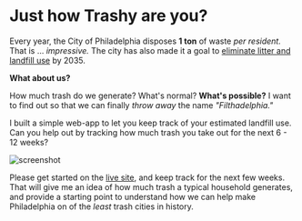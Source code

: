 # Just how Trashy are you?

Every year, the City of Philadelphia disposes **1 ton** of waste *per
resident.* That is ... *impressive.*  The city has also made it a goal to
[eliminate litter and landfill use](https://cleanphl.org/programs/zerowaste/)
by 2035.

**What about us?**

How much trash do we generate?  What's normal?  **What's possible?**  I want to
find out so that we can finally *throw away* the name *"Filthadelphia."*

I built a simple web-app to let you keep track of your estimated landfill use.
Can you help out by tracking how much trash you take out for the next 6 - 12
weeks?

![screenshot](https://github.com/ptvirgo/trashinator-django/blob/master/screenshot.png)

Please get started on the [live
site](http://django.pablovirgo.com), and keep track for the next few weeks.
That will give me an idea of how much trash a typical household generates, and
provide a starting point to understand how we can help make Philadelphia on of
the *least* trash cities in history.
